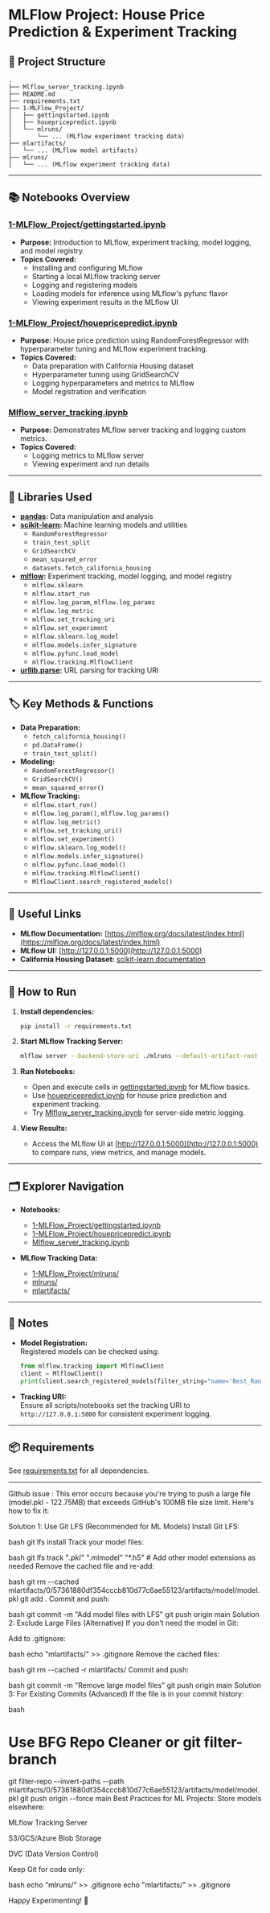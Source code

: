 # MLFlow Project: House Price Prediction & Experiment Tracking

## 📁 Project Structure

```
.
├── Mlflow_server_tracking.ipynb
├── README.md
├── requirements.txt
├── 1-MLFlow_Project/
│   ├── gettingstarted.ipynb
│   ├── houepricepredict.ipynb
│   └── mlruns/
│       └── ... (MLflow experiment tracking data)
├── mlartifacts/
│   └── ... (MLflow model artifacts)
├── mlruns/
│   └── ... (MLflow experiment tracking data)
```

---

## 📚 Notebooks Overview

### [1-MLFlow_Project/gettingstarted.ipynb](1-MLFlow_Project/gettingstarted.ipynb)
- **Purpose:** Introduction to MLflow, experiment tracking, model logging, and model registry.
- **Topics Covered:**
  - Installing and configuring MLflow
  - Starting a local MLflow tracking server
  - Logging and registering models
  - Loading models for inference using MLflow's pyfunc flavor
  - Viewing experiment results in the MLflow UI

### [1-MLFlow_Project/houepricepredict.ipynb](1-MLFlow_Project/houepricepredict.ipynb)
- **Purpose:** House price prediction using RandomForestRegressor with hyperparameter tuning and MLflow experiment tracking.
- **Topics Covered:**
  - Data preparation with California Housing dataset
  - Hyperparameter tuning using GridSearchCV
  - Logging hyperparameters and metrics to MLflow
  - Model registration and verification

### [Mlflow_server_tracking.ipynb](Mlflow_server_tracking.ipynb)
- **Purpose:** Demonstrates MLflow server tracking and logging custom metrics.
- **Topics Covered:**
  - Logging metrics to MLflow server
  - Viewing experiment and run details

---

## 🧰 Libraries Used

- **[pandas](https://pandas.pydata.org/):** Data manipulation and analysis
- **[scikit-learn](https://scikit-learn.org/):** Machine learning models and utilities
  - `RandomForestRegressor`
  - `train_test_split`
  - `GridSearchCV`
  - `mean_squared_error`
  - `datasets.fetch_california_housing`
- **[mlflow](https://mlflow.org/):** Experiment tracking, model logging, and model registry
  - `mlflow.sklearn`
  - `mlflow.start_run`
  - `mlflow.log_param`, `mlflow.log_params`
  - `mlflow.log_metric`
  - `mlflow.set_tracking_uri`
  - `mlflow.set_experiment`
  - `mlflow.sklearn.log_model`
  - `mlflow.models.infer_signature`
  - `mlflow.pyfunc.load_model`
  - `mlflow.tracking.MlflowClient`
- **[urllib.parse](https://docs.python.org/3/library/urllib.parse.html):** URL parsing for tracking URI

---

## 🏷️ Key Methods & Functions

- **Data Preparation:**
  - `fetch_california_housing()`
  - `pd.DataFrame()`
  - `train_test_split()`
- **Modeling:**
  - `RandomForestRegressor()`
  - `GridSearchCV()`
  - `mean_squared_error()`
- **MLflow Tracking:**
  - `mlflow.start_run()`
  - `mlflow.log_param()`, `mlflow.log_params()`
  - `mlflow.log_metric()`
  - `mlflow.set_tracking_uri()`
  - `mlflow.set_experiment()`
  - `mlflow.sklearn.log_model()`
  - `mlflow.models.infer_signature()`
  - `mlflow.pyfunc.load_model()`
  - `mlflow.tracking.MlflowClient()`
  - `MlflowClient.search_registered_models()`

---

## 🔗 Useful Links

- **MLflow Documentation:** [https://mlflow.org/docs/latest/index.html](https://mlflow.org/docs/latest/index.html)
- **MLflow UI:** [http://127.0.0.1:5000](http://127.0.0.1:5000)
- **California Housing Dataset:** [scikit-learn documentation](https://scikit-learn.org/stable/datasets/real_world.html#california-housing-dataset)

---

## 🚀 How to Run

1. **Install dependencies:**
   ```sh
   pip install -r requirements.txt
   ```

2. **Start MLflow Tracking Server:**
   ```sh
   mlflow server --backend-store-uri ./mlruns --default-artifact-root ./mlartifacts --host 127.0.0.1 --port 5000
   ```

3. **Run Notebooks:**
   - Open and execute cells in [gettingstarted.ipynb](1-MLFlow_Project/gettingstarted.ipynb) for MLflow basics.
   - Use [houepricepredict.ipynb](1-MLFlow_Project/houepricepredict.ipynb) for house price prediction and experiment tracking.
   - Try [Mlflow_server_tracking.ipynb](Mlflow_server_tracking.ipynb) for server-side metric logging.

4. **View Results:**
   - Access the MLflow UI at [http://127.0.0.1:5000](http://127.0.0.1:5000) to compare runs, view metrics, and manage models.

---

## 🗂️ Explorer Navigation

- **Notebooks:**  
  - [1-MLFlow_Project/gettingstarted.ipynb](1-MLFlow_Project/gettingstarted.ipynb)  
  - [1-MLFlow_Project/houepricepredict.ipynb](1-MLFlow_Project/houepricepredict.ipynb)  
  - [Mlflow_server_tracking.ipynb](Mlflow_server_tracking.ipynb)

- **MLflow Tracking Data:**  
  - [1-MLFlow_Project/mlruns/](1-MLFlow_Project/mlruns/)  
  - [mlruns/](mlruns/)  
  - [mlartifacts/](mlartifacts/)

---

## 📝 Notes

- **Model Registration:**  
  Registered models can be checked using:
  ```python
  from mlflow.tracking import MlflowClient
  client = MlflowClient()
  print(client.search_registered_models(filter_string="name='Best_Randomforest_Model'"))
  ```
- **Tracking URI:**  
  Ensure all scripts/notebooks set the tracking URI to `http://127.0.0.1:5000` for consistent experiment logging.

---

## 📦 Requirements

See [requirements.txt](requirements.txt) for all dependencies.

---

Github issue :
This error occurs because you're trying to push a large file (model.pkl - 122.75MB) that exceeds GitHub's 100MB file size limit. Here's how to fix it:

Solution 1: Use Git LFS (Recommended for ML Models)
Install Git LFS:

bash
git lfs install
Track your model files:

bash
git lfs track "*.pkl" "*.mlmodel" "*.h5"  # Add other model extensions as needed
Remove the cached file and re-add:

bash
git rm --cached mlartifacts/0/57361880df354cccb810d77c6ae55123/artifacts/model/model.pkl
git add .
Commit and push:

bash
git commit -m "Add model files with LFS"
git push origin main
Solution 2: Exclude Large Files (Alternative)
If you don't need the model in Git:

Add to .gitignore:

bash
echo "mlartifacts/" >> .gitignore
Remove the cached files:

bash
git rm --cached -r mlartifacts/
Commit and push:

bash
git commit -m "Remove large model files"
git push origin main
Solution 3: For Existing Commits (Advanced)
If the file is in your commit history:

bash
# Use BFG Repo Cleaner or git filter-branch
git filter-repo --invert-paths --path mlartifacts/0/57361880df354cccb810d77c6ae55123/artifacts/model/model.pkl
git push origin --force main
Best Practices for ML Projects:
Store models elsewhere:

MLflow Tracking Server

S3/GCS/Azure Blob Storage

DVC (Data Version Control)

Keep Git for code only:

bash
echo "mlruns/" >> .gitignore
echo "mlartifacts/" >> .gitignore


Happy Experimenting! 🚀